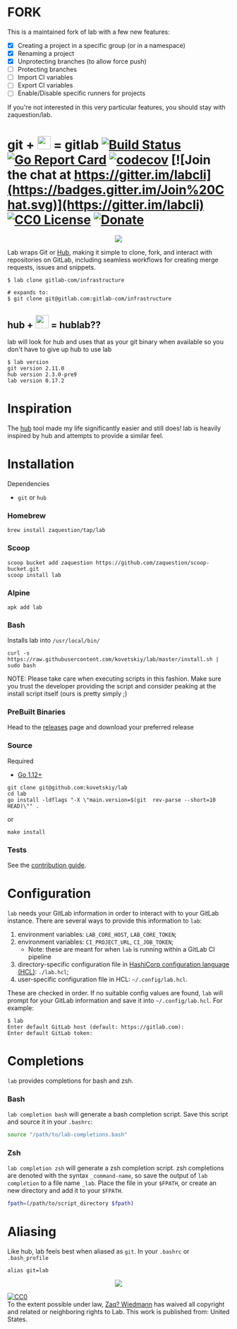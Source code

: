 # FORK

This is a maintained fork of lab with a few new features:

* [x] Creating a project in a specific group (or in a namespace)
* [x] Renaming a project
* [x] Unprotecting branches (to allow force push)
* [ ] Protecting branches
* [ ] Import CI variables
* [ ] Export CI variables
* [ ] Enable/Disable specific runners for projects

If you're not interested in this very particular features, you should stay with zaquestion/lab.

# git + <img src="https://user-images.githubusercontent.com/3167497/34473826-40b4987c-ef2c-11e7-90b9-5ff322c4966f.png" width="30" height="30"> = gitlab [![Build Status](https://travis-ci.org/kovetskiy/lab.svg?branch=master)](https://travis-ci.org/kovetskiy/lab) [![Go Report Card](https://goreportcard.com/badge/github.com/kovetskiy/lab)](https://goreportcard.com/report/github.com/kovetskiy/lab) [![codecov](https://codecov.io/gh/kovetskiy/lab/branch/master/graph/badge.svg)](https://codecov.io/gh/kovetskiy/lab) [![Join the chat at https://gitter.im/labcli](https://badges.gitter.im/Join%20Chat.svg)](https://gitter.im/labcli) [![CC0 License](http://i.creativecommons.org/p/zero/1.0/88x31.png)](https://creativecommons.org/share-your-work/public-domain/cc0/) [![Donate](https://liberapay.com/assets/widgets/donate.svg)](https://liberapay.com/zaquestion/donate)

<p align="center"><img src="https://user-images.githubusercontent.com/1964720/42740177-6478d834-8858-11e8-9667-97f193ecb404.gif" align="center"></p>

Lab wraps Git or [Hub](https://github.com/github/hub), making it simple to clone, fork, and interact with repositories on GitLab, including seamless workflows for creating merge requests, issues and snippets.

```
$ lab clone gitlab-com/infrastructure

# expands to:
$ git clone git@gitlab.com:gitlab-com/infrastructure
```

## hub + <img src="https://user-images.githubusercontent.com/3167497/34473826-40b4987c-ef2c-11e7-90b9-5ff322c4966f.png" width="30" height="30"> = hublab??

lab will look for hub and uses that as your git binary when available so you don't have to give up hub to use lab
```
$ lab version
git version 2.11.0
hub version 2.3.0-pre9
lab version 0.17.2
```

# Inspiration

The [hub](https://github.com/github/hub) tool made my life significantly easier and still does! lab is heavily inspired by hub and attempts to provide a similar feel.

# Installation

Dependencies

* `git` or `hub`

### Homebrew
```
brew install zaquestion/tap/lab
```

### Scoop
```
scoop bucket add zaquestion https://github.com/zaquestion/scoop-bucket.git
scoop install lab
```

### Alpine
```
apk add lab
```

### Bash

Installs lab into `/usr/local/bin/`
```
curl -s https://raw.githubusercontent.com/kovetskiy/lab/master/install.sh | sudo bash
```
NOTE: Please take care when executing scripts in this fashion. Make sure you
trust the developer providing the script and consider peaking at the install
script itself (ours is pretty simply ;)

### PreBuilt Binaries

Head to the [releases](https://github.com/kovetskiy/lab/releases) page and download your preferred release

### Source

Required
* [Go 1.12+](https://golang.org/doc/install)

```
git clone git@github.com:kovetskiy/lab
cd lab
go install -ldflags "-X \"main.version=$(git  rev-parse --short=10 HEAD)\"" .
```

or

```
make install
```

### Tests
See the [contribution guide](CONTRIBUTING.md).

# Configuration

`lab` needs your GitLab information in order to interact with to your GitLab
instance. There are several ways to provide this information to `lab`:

1. environment variables: `LAB_CORE_HOST`, `LAB_CORE_TOKEN`;
2. environment variables: `CI_PROJECT_URL`, `CI_JOB_TOKEN`;
    - Note: these are meant for when `lab` is running within a GitLab CI pipeline
3. directory-specific configuration file in [HashiCorp configuration language (HCL)](https://github.com/hashicorp/hcl): `./lab.hcl`;
4. user-specific configuration file in HCL: `~/.config/lab.hcl`.

These are checked in order. If no suitable config values are found, `lab` will
prompt for your GitLab information and save it into `~/.config/lab.hcl`.
For example:
```
$ lab
Enter default GitLab host (default: https://gitlab.com):
Enter default GitLab token:
```
# Completions

`lab` provides completions for bash and zsh.

### Bash

`lab completion bash` will generate a bash completion script. Save this script and source it in your `.bashrc`:

```bash
source "/path/to/lab-completions.bash"
```

### Zsh

`lab completion zsh` will generate a zsh completion script. zsh completions are denoted with the syntax `_command-name`, so save the output of `lab completion` to a file name `_lab`. Place the file in your `$FPATH`, or create an new directory and add it to your `$FPATH`.

```zsh
fpath=(/path/to/script_directory $fpath)
```

# Aliasing

Like hub, lab feels best when aliased as `git`. In your `.bashrc` or `.bash_profile`
```
alias git=lab
```

<p align="center"><img src="https://user-images.githubusercontent.com/2358914/34196973-420d389a-e519-11e7-92e6-3a1486d6b280.png" align="center"></p>

<p xmlns:dct="http://purl.org/dc/terms/">
  <a rel="license"
     href="http://creativecommons.org/publicdomain/zero/1.0/">
    <img src="https://licensebuttons.net/p/zero/1.0/88x31.png" style="border-style: none;" alt="CC0" />
  </a>
  <br />
  To the extent possible under law,
  <a rel="dct:publisher"
     href="https://github.com/kovetskiy/lab">
    <span property="dct:title">Zaq? Wiedmann</span></a>
  has waived all copyright and related or neighboring rights to
  <span property="dct:title">Lab</span>.
  This work is published from:
<span property="vcard:Country" datatype="dct:ISO3166"
      content="US" about="https://github.com/kovetskiy/lab">
  United States</span>.
</p>
